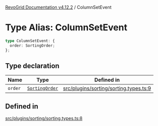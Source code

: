 [RevoGrid Documentation v4.12.2](README.md) / ColumnSetEvent

# Type Alias: ColumnSetEvent

```ts
type ColumnSetEvent: {
  order: SortingOrder;
};
```

## Type declaration

| Name | Type | Defined in |
| ------ | ------ | ------ |
| `order` | [`SortingOrder`](TypeAlias.SortingOrder.md) | [src/plugins/sorting/sorting.types.ts:9](https://github.com/revolist/revogrid/blob/e582d99bf63e98e148b1cd4edfa5db75a0a4d1b7/src/plugins/sorting/sorting.types.ts#L9) |

## Defined in

[src/plugins/sorting/sorting.types.ts:8](https://github.com/revolist/revogrid/blob/e582d99bf63e98e148b1cd4edfa5db75a0a4d1b7/src/plugins/sorting/sorting.types.ts#L8)
